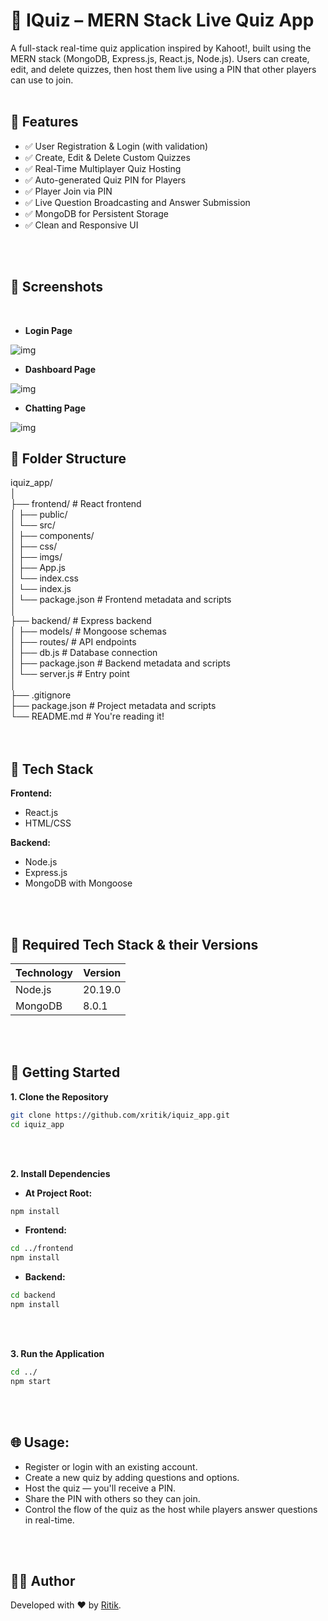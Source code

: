 # 🧠 IQuiz – MERN Stack Live Quiz App

A full-stack real-time quiz application inspired by Kahoot!, built using the MERN stack (MongoDB, Express.js, React.js, Node.js). Users can create, edit, and delete quizzes, then host them live using a PIN that other players can use to join.
<br>
<br>

## 🚀 Features

- ✅ User Registration & Login (with validation)
- ✅ Create, Edit & Delete Custom Quizzes
- ✅ Real-Time Multiplayer Quiz Hosting
- ✅ Auto-generated Quiz PIN for Players
- ✅ Player Join via PIN
- ✅ Live Question Broadcasting and Answer Submission
- ✅ MongoDB for Persistent Storage
- ✅ Clean and Responsive UI
<br>
<br>

## 📸 Screenshots
<br>

- **Login Page**
<img src="frontend/src/imgs/Chat_Hub_Login_Page.png" alt='img'>
<br>

- **Dashboard Page**
<img src="frontend/src/imgs/Chat_Hub_Dashboard.png" alt='img'>
<br>

- **Chatting Page**
<img src="frontend/src/imgs/Chat_Hub_Chatting.png" alt='img'>

## 📂 Folder Structure

iquiz_app/                                             <br>
│                                                      <br>
├── frontend/       # React frontend                   <br>
│ ├── public/                                          <br>
│ └── src/                                             <br>
│   ├── components/                                    <br>
│   ├── css/                                           <br>
│   ├── imgs/                                          <br>
│   ├── App.js                                         <br>
│   └── index.css                                      <br>
│   └── index.js                                       <br>
│ └── package.json  # Frontend metadata and scripts    <br>
│                                                      <br>
├── backend/        # Express backend                  <br>
│ ├── models/       # Mongoose schemas                 <br>
│ ├── routes/       # API endpoints                    <br>
│ ├── db.js         # Database connection              <br>
│ ├── package.json  # Backend metadata and scripts     <br>
│ └── server.js     # Entry point                      <br>
│                                                      <br>
├── .gitignore                                         <br>
├── package.json    # Project metadata and scripts     <br>
└── README.md       # You're reading it!               <br>
<br>
<br>

## 🧪 Tech Stack

**Frontend:**

- React.js
- HTML/CSS

**Backend:**

- Node.js
- Express.js
- MongoDB with Mongoose

<br>
<br>

## 🧱 Required Tech Stack & their Versions

<table width="500px">
  <thead>
    <th>Technology</th>
    <th>Version</th>
  </thead>
  <tbody>
    <tr>
      <td>Node.js</td>
      <td>20.19.0</td>
    </tr>
    <tr>
      <td>MongoDB</td>
      <td>8.0.1</td>
    </tr>
  </tbody>
</table>

<br>
<br>

## 🔧 Getting Started

**1. Clone the Repository**

```bash
git clone https://github.com/xritik/iquiz_app.git
cd iquiz_app
```
<br>
<br>

**2. Install Dependencies**

- **At Project Root:**

```bash
npm install
```

- **Frontend:**

```bash
cd ../frontend
npm install
```

- **Backend:**

```bash
cd backend
npm install
```
<br>
<br>

**3. Run the Application**
```bash
cd ../
npm start
```
<br>
<br>

## 🌐 Usage:

- Register or login with an existing account.
- Create a new quiz by adding questions and options.
- Host the quiz — you'll receive a PIN.
- Share the PIN with others so they can join.
- Control the flow of the quiz as the host while players answer questions in real-time.
<br>
<br>

## 👨‍💻 Author
Developed with ❤️ by [Ritik](https://github.com/xritik).